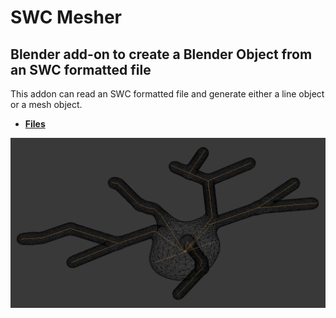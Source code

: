 # SWC Mesher

## Blender add-on to create a Blender Object from an SWC formatted file

This addon can read an SWC formatted file and generate either a line object or a mesh object.

* **[Files](files)**

![Mesh](images/P40-DEV360_mesh_center.png?raw=true "Meshed Neuron")

